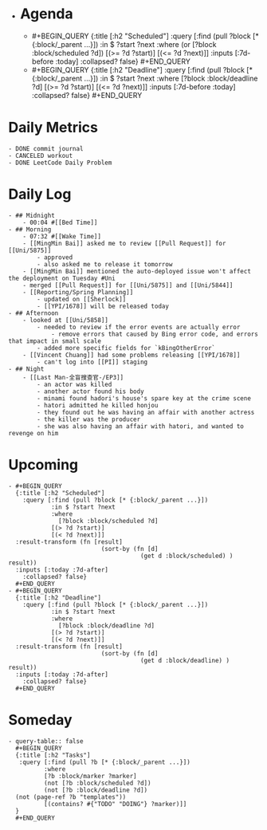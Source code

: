 - # Agenda
	- #+BEGIN_QUERY
	  {:title [:h2 "Scheduled"]
	    :query [:find (pull ?block [* {:block/_parent ...}])
	            :in $ ?start ?next
	            :where
	            (or
	              [?block :block/scheduled ?d])
	            [(>= ?d ?start)]
	            [(<= ?d ?next)]]
	  :inputs [:7d-before :today]
	    :collapsed? false}
	  #+END_QUERY
	- #+BEGIN_QUERY
	  {:title [:h2 "Deadline"]
	    :query [:find (pull ?block [* {:block/_parent ...}])
	            :in $ ?start ?next
	            :where
	              [?block :block/deadline ?d]
	            [(>= ?d ?start)]
	            [(<= ?d ?next)]]
	    :inputs [:7d-before :today]
	    :collapsed? false}
	  #+END_QUERY
# Daily Metrics
	- DONE commit journal
	- CANCELED workout
	- DONE LeetCode Daily Problem
# Daily Log
	- ## Midnight
		- 00:04 #[[Bed Time]]
	- ## Morning
		- 07:32 #[[Wake Time]]
		- [[MingMin Bai]] asked me to review [[Pull Request]] for [[Uni/5875]]
			- approved
			- also asked me to release it tomorrow
		- [[MingMin Bai]] mentioned the auto-deployed issue won't affect the deployment on Tuesday #Uni
		- merged [[Pull Request]] for [[Uni/5875]] and [[Uni/5844]]
		- [[Reporting/Spring Planning]]
			- updated on [[Sherlock]]
			- [[YPI/1678]] will be released today
	- ## Afternoon
		- looked at [[Uni/5858]]
			- needed to review if the error events are actually error
				- remove errors that caused by Bing error code, and errors that impact in small scale
			- added more specific fields for `kBingOtherError`
		- [[Vincent Chuang]] had some problems releasing [[YPI/1678]]
			- can't log into [[PI]] staging
	- ## Night
		- [[Last Man-全盲搜查官-/EP3]]
			- an actor was killed
			- another actor found his body
			- minami found hadori's house's spare key at the crime scene
			- hatori admitted he killed honjou
			- they found out he was having an affair with another actress
			- the killer was the producer
			- she was also having an affair with hatori, and wanted to revenge on him
# Upcoming
	- #+BEGIN_QUERY
	  {:title [:h2 "Scheduled"]
	    :query [:find (pull ?block [* {:block/_parent ...}])
	            :in $ ?start ?next
	            :where
	              [?block :block/scheduled ?d]
	            [(> ?d ?start)]
	            [(< ?d ?next)]]
	  :result-transform (fn [result]
	                          (sort-by (fn [d]
	                                     (get d :block/scheduled) ) result))    
	  :inputs [:today :7d-after]
	    :collapsed? false}
	  #+END_QUERY
	- #+BEGIN_QUERY
	  {:title [:h2 "Deadline"]
	    :query [:find (pull ?block [* {:block/_parent ...}])
	            :in $ ?start ?next
	            :where
	              [?block :block/deadline ?d]
	            [(> ?d ?start)]
	            [(< ?d ?next)]]
	  :result-transform (fn [result]
	                          (sort-by (fn [d]
	                                     (get d :block/deadline) ) result))    
	  :inputs [:today :7d-after]
	    :collapsed? false}
	  #+END_QUERY
# Someday
	- query-table:: false
	  #+BEGIN_QUERY
	  {:title [:h2 "Tasks"]
	   :query [:find (pull ?b [* {:block/_parent ...}])
	          :where
	          [?b :block/marker ?marker]
	          (not [?b :block/scheduled ?d])
	          (not [?b :block/deadline ?d])
	  (not (page-ref ?b "templates"))
	          [(contains? #{"TODO" "DOING"} ?marker)]]
	  }
	  #+END_QUERY